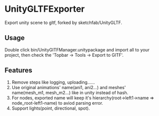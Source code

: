 # UnityGLTFExporter
Export unity scene to gltf, forked by sketchfab/UnityGLTF.

## Usage

Double click bin/UnityGlTFManager.unitypackage and import all to your project, then check the 'Topbar -> Tools -> Export to GlTF'.

## Features

1. Remove steps like logging, uploading......
2. Use original animations' name(ani1, ani2...) and meshes' name(mesh_m1, mesh_m2...) like in unity instead of hash.
3. For nodes, exported name will keep it's hierarchy(root->left1->name => node_root-left1-name) to aviod parsing error.
4. Support lights(point, directional, spot).
